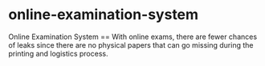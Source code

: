 # online-examination-system
Online Examination System == With online exams, there are fewer chances of leaks since there are no physical papers that can go missing during the printing and logistics process.
